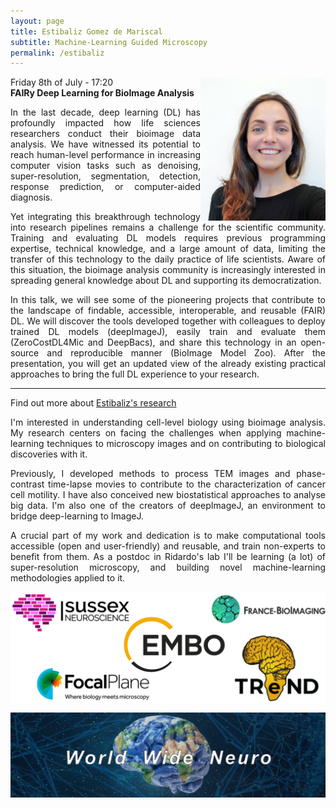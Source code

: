 ```yaml
---
layout: page
title: Estibaliz Gomez de Mariscal
subtitle: Machine-Learning Guided Microscopy
permalink: /estibaliz
---
```


<img align="right" width="200" src="./assets/Thumbnails/Estibaliz.jpg"/>

Friday 8th of July - 17:20  
<strong> FAIRy Deep Learning for BioImage Analysis </strong>

<p style='text-align: justify;'>
In the last decade, deep learning (DL) has profoundly impacted how life sciences researchers conduct their bioimage data analysis. We have witnessed its potential to reach human-level performance in increasing computer vision tasks such as denoising, super-resolution, segmentation, detection, response prediction, or computer-aided diagnosis.
</p>

<p style='text-align: justify;'>
Yet integrating this breakthrough technology into research pipelines remains a challenge for the scientific community. Training and evaluating DL models requires previous programming expertise, technical knowledge, and a large amount of data, limiting the transfer of this technology to the daily practice of life scientists. Aware of this situation, the bioimage analysis community is increasingly interested in spreading general knowledge about DL and supporting its democratization.
</p>

<p style='text-align: justify;'>
In this talk, we will see some of the pioneering projects that contribute to the landscape of findable, accessible, interoperable, and reusable (FAIR) DL. We will discover the tools developed together with colleagues to deploy trained DL models (deepImageJ), easily train and evaluate them (ZeroCostDL4Mic and DeepBacs), and share this technology in an open-source and reproducible manner (BioImage Model Zoo). After the presentation, you will get an updated view of the already existing practical approaches to bring the full DL experience to your research.
</p>

---

Find out more about <a href="https://henriqueslab.github.io/team/2021-10-01-EGdM/">Estibaliz's research </a>

<p style='text-align: justify;'>
I'm interested in understanding cell-level biology using bioimage analysis. My research centers on facing the challenges when applying machine-learning techniques to microscopy images and on contributing to biological discoveries with it.
</p>

<p style='text-align: justify;'>
Previously, I developed methods to process TEM images and phase-contrast time-lapse movies to contribute to the characterization of cancer cell motility. I have also conceived new biostatistical approaches to analyse big data. I'm also one of the creators of deepImageJ, an environment to bridge deep-learning to ImageJ. 
</p>

<p style='text-align: justify;'>
A crucial part of my work and dedication is to make computational tools accessible (open and user-friendly) and reusable, and train non-experts to benefit from them. As a postdoc in Ridardo's lab I'll be learning (a lot) of super-resolution microscopy, and building novel machine-learning methodologies applied to it.
</p>

<img align="center" src="./assets/Logos/sponsors.png"/>


<img align="center"><img src="./assets/Logos/WWN.png"/>
